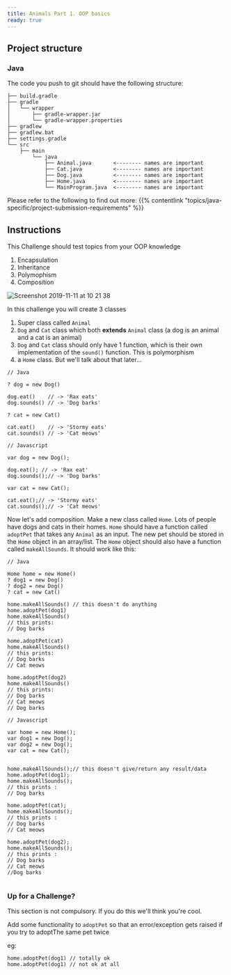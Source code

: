 ```yaml
---
title: Animals Part 1. OOP basics
ready: true
---
```


## Project structure

### Java

The code you push to git should have the following structure:

```
├── build.gradle
├── gradle
│   └── wrapper
│       ├── gradle-wrapper.jar
│       └── gradle-wrapper.properties
├── gradlew
├── gradlew.bat
├── settings.gradle
└── src
    ├── main
        └── java
            ├── Animal.java       <-------- names are important
            ├── Cat.java          <-------- names are important
            ├── Dog.java          <-------- names are important
            ├── Home.java         <-------- names are important
            └── MainProgram.java  <-------- names are important

```

Please refer to the following to find out more: {{% contentlink "topics/java-specific/project-submission-requirements" %}}

## Instructions

This Challenge should test topics from your OOP knowledge

1. Encapsulation
2. Inheritance
3. Polymophism
4. Composition

![Screenshot 2019-11-11 at 10 21 38](https://user-images.githubusercontent.com/47598382/68578218-40542900-047a-11ea-9da8-02ed02d0c798.png)

In this challenge you will create 3 classes

1. Super class called `Animal`
2. `Dog` and `Cat` class which both **extends** `Animal` class (a dog is an animal and a cat is an animal)
3. `Dog` and `Cat` class should only have 1 function, which is their own implementation of the `sound()` function. This is polymorphism
4. a `Home` class. But we'll talk about that later...

```
// Java

? dog = new Dog()

dog.eat()    // -> 'Rax eats'
dog.sounds() // -> 'Dog barks'

? cat = new Cat()

cat.eat()    // -> 'Stormy eats'
cat.sounds() // -> 'Cat meows'
```

```
// Javascript

var dog = new Dog();

dog.eat(); // -> 'Rax eat'
dog.sounds();// -> 'Dog barks'

var cat = new Cat();

cat.eat();// -> 'Stormy eats'
cat.sounds();// -> 'Cat meows'

```

Now let's add composition. Make a new class called `Home`. Lots of people have dogs and cats in their homes. `Home` should have a function called `adoptPet` that takes any `Animal` as an input. The new pet should be stored in the `Home` object in an array/list. The `Home` object should also have a function called `makeAllSounds`. It should work like this:

```
// Java

Home home = new Home()
? dog1 = new Dog()
? dog2 = new Dog()
? cat = new Cat()

home.makeAllSounds() // this doesn't do anything
home.adoptPet(dog1)
home.makeAllSounds()
// this prints:
// Dog barks

home.adoptPet(cat)
home.makeAllSounds()
// this prints:
// Dog barks
// Cat meows

home.adoptPet(dog2)
home.makeAllSounds()
// this prints:
// Dog barks
// Cat meows
// Dog barks
```

```
// Javascript

var home = new Home();
var dog1 = new Dog();
var dog2 = new Dog();
var cat = new Cat();


home.makeAllSounds();// this doesn't give/return any result/data
home.adoptPet(dog1);
home.makeAllSounds();
// this prints :
// Dog barks

home.adoptPet(cat);
home.makeAllSounds();
// this prints :
// Dog barks
// Cat meows

home.adoptPet(dog2);
home.makeAllSounds();
// this prints :
// Dog barks
// Cat meows
//Dog barks


```

### Up for a Challenge?

This section is not compulsory. If you do this we'll think you're cool.

Add some functionality to `adoptPet` so that an error/exception gets raised if you try to adoptThe same pet twice

eg:

```
home.adoptPet(dog1) // totally ok
home.adoptPet(dog1) // not ok at all
```
